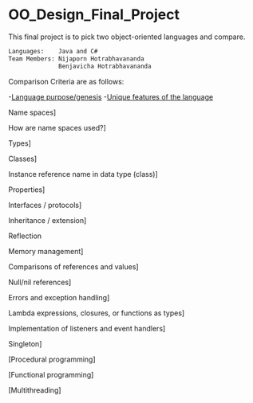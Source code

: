 # OO_Design_Final_Project
This final project is to pick two object-oriented languages and compare.
```sh
Languages:    Java and C#
Team Members: Nijaporn Hotrabhavananda 
              Benjavicha Hotrabhavananda
```

Comparison Criteria are as follows: 

-[Language purpose/genesis](purposes.md)
-[Unique features of the language]()
 
Name spaces]

How are name spaces used?]

Types]

Classes]

Instance reference name in data type (class)]

Properties]
 
Interfaces / protocols]

Inheritance / extension]

Reflection

Memory management]

Comparisons of references and values]

Null/nil references]

Errors and exception handling]

Lambda expressions, closures, or functions as types]

Implementation of listeners and event handlers]

Singleton]

[Procedural programming]

[Functional programming]

[Multithreading]

